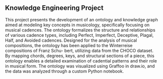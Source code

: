 ## Knowledge Engineering Project

This project presents the development of an ontology and knowledge graph aimed at modeling key concepts in musicology, specifically focusing on musical cadences. 
The ontology formalizes the structure and relationships of various cadence types, including Perfect, Imperfect, Deceptive, Plagal, Half, and Avoided cadences. 
Designed for the analysis of musical compositions, the ontology has been applied to the Winterreise compositions of Franz Schu- bert, utilizing data from the CHOCO dataset.
By mapping chords, degrees, keys, and structural sections of a piece, this ontology enables a detailed examination of cadential patterns and their role in musical form. 
The ontology was visualized using Graffoo in draw.io, and the data was analyzed through a custom Python notebook.
